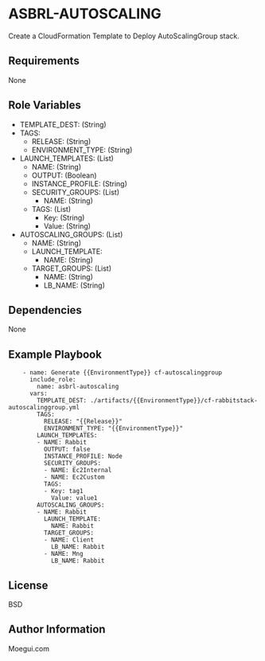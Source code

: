 ASBRL-AUTOSCALING
=========

Create a CloudFormation Template to Deploy AutoScalingGroup stack.

Requirements
------------

None

Role Variables
--------------

- TEMPLATE_DEST: (String)
- TAGS:
    - RELEASE: (String)
    - ENVIRONMENT_TYPE: (String)
- LAUNCH_TEMPLATES: (List)
  - NAME: (String)
  - OUTPUT: (Boolean)
  - INSTANCE_PROFILE: (String)
  - SECURITY_GROUPS: (List)
    - NAME: (String)
  - TAGS: (List)
    - Key: (String)
    - Value: (String)
- AUTOSCALING_GROUPS: (List)
  - NAME: (String)
  - LAUNCH_TEMPLATE:
    - NAME: (String)
  - TARGET_GROUPS: (List)
    - NAME: (String)
    - LB_NAME: (String)
  
Dependencies
------------

None

Example Playbook
----------------

        - name: Generate {{EnvironmentType}} cf-autoscalinggroup
          include_role:
            name: asbrl-autoscaling
          vars:
            TEMPLATE_DEST: ./artifacts/{{EnvironmentType}}/cf-rabbitstack-autoscalinggroup.yml
            TAGS:
              RELEASE: "{{Release}}"
              ENVIRONMENT_TYPE: "{{EnvironmentType}}"
            LAUNCH_TEMPLATES:
            - NAME: Rabbit
              OUTPUT: false
              INSTANCE_PROFILE: Node
              SECURITY_GROUPS:
              - NAME: Ec2Internal
              - NAME: Ec2Custom
              TAGS:
              - Key: tag1
                Value: value1
            AUTOSCALING_GROUPS:
            - NAME: Rabbit
              LAUNCH_TEMPLATE:
                NAME: Rabbit
              TARGET_GROUPS:
              - NAME: Client
                LB_NAME: Rabbit
              - NAME: Mng
                LB_NAME: Rabbit

License
-------

BSD

Author Information
------------------

Moegui.com
